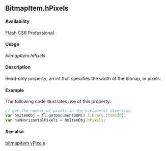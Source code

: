 ## BitmapItem.hPixels

#### Availability

Flash CS6 Professional.

#### Usage

*bitmapItem.hPixels*

#### Description

Read-only property; an int that specifies the width of the bitmap, in pixels.

#### Example

The following code illustrates use of this property.

```javascript
// get the number of pixels in the horizontal dimension. 
var bmItemObj = fl.getDocumentDOM().library.items[0]; 
var numHorizontalPixels = bmItemObj.hPixels;
```

#### See also

[bitmapItem.vPixels](../BitmapItem_object/bitmapIte14.md)
